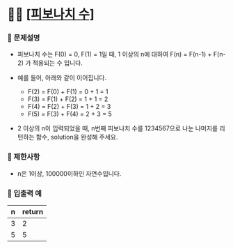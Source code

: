 # ✍🏻 <a href = "https://programmers.co.kr/learn/courses/30/lessons/12945" target=_blank >[피보나치 수]</a>

### 📖 문제설명
- 피보나치 수는 F(0) = 0, F(1) = 1일 때, 1 이상의 n에 대하여 F(n) = F(n-1) + F(n-2) 가 적용되는 수 입니다.

- 예를 들어, 아래와 같이 이어집니다.
  - F(2) = F(0) + F(1) = 0 + 1 = 1
  - F(3) = F(1) + F(2) = 1 + 1 = 2
  - F(4) = F(2) + F(3) = 1 + 2 = 3
  - F(5) = F(3) + F(4) = 2 + 3 = 5
  
- 2 이상의 n이 입력되었을 때, n번째 피보나치 수를 1234567으로 나눈 나머지를 리턴하는 함수, solution을 완성해 주세요.

### 📖 제한사항
- n은 1이상, 100000이하인 자연수입니다.

### 📖 입출력 예
| n | return |
|---|--------|
| 3 | 2      |
| 5 | 5      |